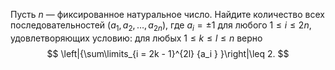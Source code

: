 Пусть $n$ — фиксированное натуральное число. Найдите количество всех последовательностей $(a_1 ,a_2 , \ldots ,a_{2n} )$,   где $a_i  =  \pm 1$ для любого $1 \leq i \leq 2n$, удовлетворяющих условию:
для любых $1 \leq k \leq l \leq n$   верно 
$$
\left|{\sum\limits_{i = 2k - 1}^{2l} {a_i } }\right|\leq 2.
$$